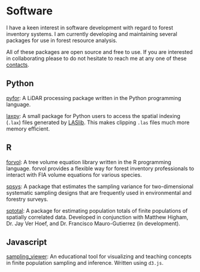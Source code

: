 # Software

I have a keen interest in software development with regard to forest inventory systems.
I am currently developing and maintaining several packages for use in forest resource
analysis.

All of these packages are open source and free to use. If you are interested in
collaborating please to do not hesitate to reach me at any one of these 
[contacts](contact).

## Python

[pyfor](https://github.com/brycefrank/PyFor): A LiDAR processing package written
in the Python programming language.

[laxpy](https://github.com/brycefrank/laxpy): A small package for Python users
to access the spatial indexing (`.lax`) files generated by [LASlib](https://github.com/LAStools/LAStools/tree/master/LASlib).
This makes clipping `.las` files much more memory efficient.

## R

[forvol](https://github.com/brycefrank/forvol): A tree volume equation library
written in the R programming language. forvol provides a flexible way for forest
inventory professionals to interact with FIA volume equations for various species. 

[spsys](https://github.com/brycefrank/spsys): A package that estimates the sampling variance for
two-dimensional systematic sampling designs that are frequently used in environmental and forestry
surveys.

[sptotal](https://github.com/highamm/sptotal): A package for estimating population totals of finite populations
of spatially correlated data. Developed in conjunction with Matthew Higham,
Dr. Jay Ver Hoef, and Dr. Francisco Mauro-Gutierrez (in development).

## Javascript

[sampling_viewer](https://github.com/brycefrank/sampling_viewer): An educational tool
for visualizing and teaching concepts in finite population sampling and inference. Written using
`d3.js`.
